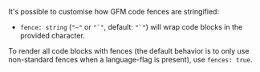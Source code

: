 It's possible to customise how GFM code fences are stringified:

*   `fence: string` (`"~"` or ``"`"``, default: ``"`"``) will wrap code
    blocks in the provided character.

To render all code blocks with fences (the default behavior is to only use
non-standard fences when a language-flag is present), use `fences: true`.
